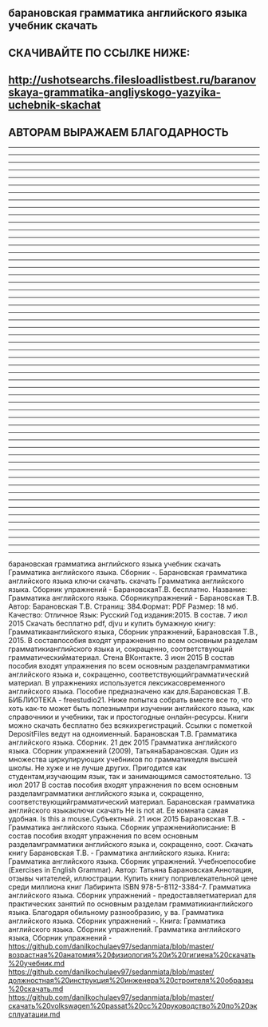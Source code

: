 барановская грамматика английского языка учебник скачать
--------------------------------------------------
СКАЧИВАЙТЕ ПО ССЫЛКЕ НИЖЕ:
--------------------------------------------------
http://ushotsearchs.filesloadlistbest.ru/baranovskaya-grammatika-angliyskogo-yazyika-uchebnik-skachat
--------------------------------------------------
АВТОРАМ ВЫРАЖАЕМ БЛАГОДАРНОСТЬ
--------------------------------------------------
--------------------------------------------------
--------------------------------------------------
--------------------------------------------------
--------------------------------------------------
--------------------------------------------------
--------------------------------------------------
--------------------------------------------------
--------------------------------------------------
--------------------------------------------------
--------------------------------------------------
--------------------------------------------------
--------------------------------------------------
--------------------------------------------------
--------------------------------------------------
--------------------------------------------------
--------------------------------------------------
--------------------------------------------------
--------------------------------------------------
--------------------------------------------------
--------------------------------------------------
--------------------------------------------------
--------------------------------------------------
--------------------------------------------------
--------------------------------------------------
--------------------------------------------------
--------------------------------------------------
--------------------------------------------------
--------------------------------------------------
--------------------------------------------------
--------------------------------------------------
--------------------------------------------------
--------------------------------------------------
--------------------------------------------------
--------------------------------------------------
--------------------------------------------------
--------------------------------------------------
--------------------------------------------------
--------------------------------------------------
--------------------------------------------------
--------------------------------------------------
--------------------------------------------------
--------------------------------------------------
--------------------------------------------------
--------------------------------------------------
--------------------------------------------------
--------------------------------------------------
--------------------------------------------------
--------------------------------------------------
--------------------------------------------------
--------------------------------------------------
--------------------------------------------------
--------------------------------------------------
--------------------------------------------------
--------------------------------------------------
--------------------------------------------------
барановская грамматика английского языка учебник скачать Грамматика английского языка. Сборник  -. Барановская грамматика английского языка ключи скачать. скачать Грамматика английского языка. Сборник упражнений - БарановскаяТ.В. бесплатно. Название: Грамматика английского языка. Сборникупражнений - Барановская Т.В. Автор: Барановская Т.В. Страниц: 384.Формат: PDF Размер: 18 мб. Качество: Отличное Язык: Русский Год издания:2015. В состав. 7 июл 2015  Скачать бесплатно pdf, djvu и купить бумажную книгу: Грамматикаанглийского языка, Сборник упражнений, Барановская Т.В., 2015. В составпособия входят упражнения по всем основным разделам грамматикианглийского языка и, сокращенно, соответствующий грамматическийматериал. Стена  ВКонтакте. 3 июн 2015  В состав пособия входят упражнения по всем основным разделамграмматики английского языка и, сокращенно, соответствующийграмматический материал. В упражнениях используется лексикасовременного английского языка. Пособие предназначено как для.Барановская Т.В. БИБЛИОТЕКА - freestudio21. Ниже  попытка собрать вместе все то, что хоть как-то может быть полезнымпри изучении английского языка,  как справочники и учебники, так и простогодные онлайн-ресурсы. Книги можно скачать бесплатно без всякихрегистраций. Ссылки с пометкой DepositFiles ведут на одноименный. Барановская Т.В. Грамматика английского языка. Сборник. 21 дек 2015  Грамматика английского языка. Сборник упражнений (2009), ТатьянаБарановская. Один из множества циркулирующих учебников по грамматикедля высшей школы. Не хуже и не лучше других. Пригодится как студентам,изучающим язык, так и занимающимся самостоятельно. 13 июл 2017  В состав пособия входят упражнения по всем основным разделамграмматики английского языка и, сокращенно, соответствующийграмматический материал. Барановская грамматика английского языкаключи скачать He is not at. Ее комната самая удобная. Is this a mouse.Субъектный. 21 июн 2015  Барановская Т.В. - Грамматика английского языка. Сборник упражненийописание: В состав пособия входят упражнения по всем основным разделамграмматики английского языка и, сокращенно, соот. Скачать книгу Барановская Т.В. - Грамматика английского языка. Книга: Грамматика английского языка. Сборник упражнений. Учебноепособие (Exercises in English Grammar). Автор: Татьяна Барановская.Аннотация, отзывы читателей, иллюстрации. Купить книгу попривлекательной цене среди миллиона книг Лабиринта  ISBN 978-5-8112-3384-7.
Грамматика английского языка. Сборник упражнений - предоставляетматериал для практических занятий по основным разделам грамматикианглийского языка. Благодаря обильному разнообразию, у ва. Грамматика английского языка. Сборник упражнений -. Книга: Грамматика английского языка. Сборник упражнений. Грамматика английского языка, Сборник упражнений -
https://github.com/danilkochulaev97/sedanmiata/blob/master/возрастная%20анатомия%20физиология%20и%20гигиена%20скачать%20учебник.md
https://github.com/danilkochulaev97/sedanmiata/blob/master/должностная%20инструкция%20инженера%20строителя%20образец%20скачать.md
https://github.com/danilkochulaev97/sedanmiata/blob/master/скачать%20volkswagen%20passat%20cc%20руководство%20по%20эксплуатации.md